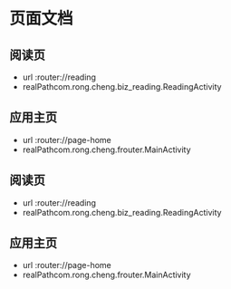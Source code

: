 # 页面文档

## 阅读页 
- url :router://reading 
- realPathcom.rong.cheng.biz_reading.ReadingActivity 

## 应用主页 
- url :router://page-home 
- realPathcom.rong.cheng.frouter.MainActivity 

## 阅读页 
- url :router://reading 
- realPathcom.rong.cheng.biz_reading.ReadingActivity 

## 应用主页 
- url :router://page-home 
- realPathcom.rong.cheng.frouter.MainActivity 

